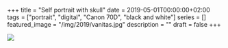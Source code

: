+++
title =  "Self portrait with skull"
date = 2019-05-01T00:00:00+02:00
tags = ["portrait", "digital", "Canon 70D", "black and white"]
series = []
featured_image = "/img/2019/vanitas.jpg"
description = ""
draft = false
+++

![](/img/2019/vanitas.jpg)
